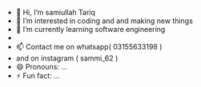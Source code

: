 - 👋 Hi, I’m samiullah Tariq
- 👀 I’m interested in coding and and making new things
- 🌱 I’m currently learning software engineering
- 
- 📫 Contact me on whatsapp( 03155633198 )
- and on instagram ( sammi_62 )
- 😄 Pronouns: ...
- ⚡ Fun fact: ...

<!---
sammi62/sammi62 is a ✨ special ✨ repository because its `README.md` (this file) appears on your GitHub profile.
You can click the Preview link to take a look at your changes.
--->
